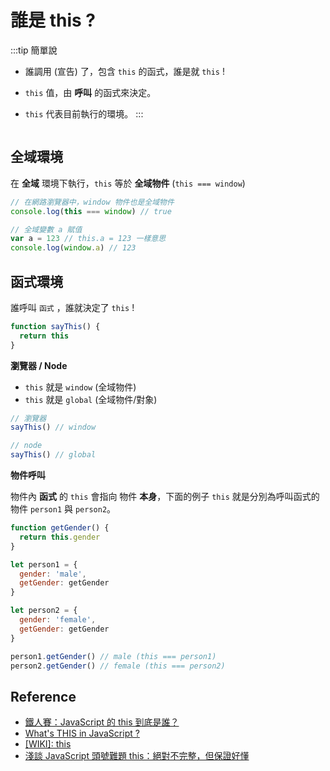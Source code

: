 # 誰是 this ?

:::tip 簡單說
- 誰調用 (宣告) 了，包含 `this` 的函式，誰是就 `this` !

- `this` 值，由 **呼叫** 的函式來決定。
- `this` 代表目前執行的環境。
:::

```js

```

## 全域環境
在 **全域** 環境下執行，`this` 等於 **全域物件** (`this === window`)

```js
// 在網路瀏覽器中，window 物件也是全域物件
console.log(this === window) // true

// 全域變數 a 賦值
var a = 123 // this.a = 123 一樣意思
console.log(window.a) // 123
```

## 函式環境
誰呼叫 `函式` ，誰就決定了 `this` !

```js
function sayThis() {
  return this
}
```

**瀏覽器 / Node**
- `this` 就是 `window` (全域物件)
- `this` 就是 `global` (全域物件/對象)

```js
// 瀏覽器
sayThis() // window

// node
sayThis() // global
```

**物件呼叫**

物件內 **函式** 的 `this` 會指向 物件 **本身**，下面的例子 `this` 就是分別為呼叫函式的物件 `person1` 與 `person2`。

```js {1-3,7,12}
function getGender() {
  return this.gender
}

let person1 = {
  gender: 'male',
  getGender: getGender
}

let person2 = {
  gender: 'female',
  getGender: getGender
}

person1.getGender() // male (this === person1)
person2.getGender() // female (this === person2)
```



## Reference
- [鐵人賽：JavaScript 的 this 到底是誰？
](https://wcc723.github.io/javascript/2017/12/12/javascript-this/)
- [What's THIS in JavaScript ?](https://kuro.tw/posts/2017/10/12/What-is-THIS-in-JavaScript-%E4%B8%8A/)
- [[WIKI]: this](https://developer.mozilla.org/zh-TW/docs/Web/JavaScript/Reference/Operators/this)
- [淺談 JavaScript 頭號難題 this：絕對不完整，但保證好懂](https://blog.techbridge.cc/2019/02/23/javascript-this/)